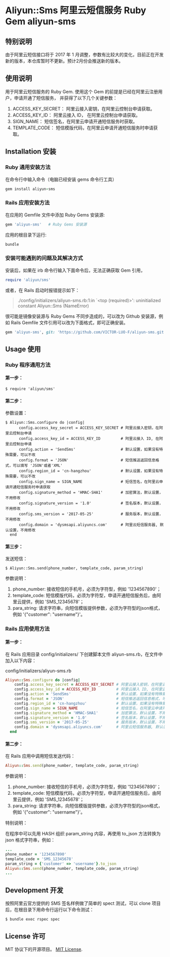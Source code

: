 # Aliyun::Sms 阿里云短信服务 Ruby Gem aliyun-sms

## 特别说明

由于阿里云短信接口将于 2017 年 1 月调整，参数有比较大的变化，目前正在开发新的版本，本仓库暂时不更新。预计2月份会推送新的版本。

## 使用说明

用于阿里云短信服务的 Ruby Gem. 使用这个 Gem 的前提是已经在阿里云注册用户，申请开通了短信服务，
并获得了以下几个关键参数：

1. ACCESS\_KEY\_SECRET： 阿里云接入密钥，在阿里云控制台申请获取。
2. ACCESS\_KEY\_ID：       阿里云接入 ID， 在阿里云控制台申请获取。
3. SIGN\_NAME：           短信签名，在阿里云申请开通短信服务时获取。
4. TEMPLATE\_CODE：       短信模版代码，在阿里云申请开通短信服务时申请获取。

## Installation 安装

### Ruby 通用安装方法
在命令行中输入命令（电脑已经安装 gems 命令行工具）

```ruby
gem install aliyun-sms
```

### Rails 应用安装方法

在应用的 Gemfile 文件中添加 Ruby Gems 安装源:

```ruby
gem 'aliyun-sms'   # Ruby Gems 安装源
```

应用的根目录下运行:

```ruby
bundle
```

### 安装可能遇到的问题及其解决方式  

安装后，如果在 irb 命令行输入下面命令后，无法正确获取 Gem 引用，

```ruby
require 'aliyun/sms'
```

或者，在 Rails 启动时报错提示如下：

> ./config/initializers/aliyun-sms.rb:1:in `<top (required)>': uninitialized constant Aliyun::Sms (NameError)

很可能是镜像安装源与 Ruby Gems 不同步造成的，可以改为 Github 安装源，例如 Rails Gemfile 文件引用可以改为下面格式，即可正确安装。

```ruby
gem 'aliyun-sms', git: 'https://github.com/VICTOR-LUO-F/aliyun-sms.git'
```

## Usage 使用

### Ruby 程序通用方法

#### 第一步：

    $ require 'aliyun/sms'

#### 第二步：

参数设置：

    $ Aliyun::Sms.configure do |config|
          config.access_key_secret = ACCESS_KEY_SECRET # 阿里云接入密钥，在阿里云控制台申请
          config.access_key_id = ACCESS_KEY_ID         # 阿里云接入 ID, 在阿里云控制台申请
          config.action = 'SendSms'                    # 默认设置，如果没有特殊需要，可以不改
          config.format = 'JSON'                       # 短信推送返回信息格式，可以填写 'JSON'或者'XML'
          config.region_id = 'cn-hangzhou'             # 默认设置，如果没有特殊需要，可以不改      
          config.sign_name = SIGN_NAME                 # 短信签名，在阿里云申请开通短信服务时申请获取
          config.signature_method = 'HMAC-SHA1'        # 加密算法，默认设置，不用修改
          config.signature_version = '1.0'             # 签名版本，默认设置，不用修改
          config.sms_version = '2017-05-25'            # 服务版本，默认设置，不用修改
          config.domain = 'dysmsapi.aliyuncs.com'      # 阿里云短信服务器, 默认设置，不用修改
      end

#### 第三步：

发送短信：

    $ Aliyun::Sms.send(phone_number, template_code, param_string)

参数说明：

1. phone_number: 接收短信的手机号，必须为字符型，例如 '1234567890'；
2. template\_code: 短信模版代码，必须为字符型，申请开通短信服务后，由阿里云提供，例如 'SMS_12345678'；
3. para_string: 请求字符串，向短信模版提供参数，必须为字符型的json格式，例如 '{"customer": "username"}'。

### Rails 应用使用方法

#### 第一步：

在 Rails 应用目录 config/initializers/ 下创建脚本文件 aliyun-sms.rb，在文件中加入以下内容：

config/initializers/aliyun-sms.rb

```ruby
Aliyun::Sms.configure do |config|
    config.access_key_secret = ACCESS_KEY_SECRET # 阿里云接入密钥，在阿里云控制台申请
    config.access_key_id = ACCESS_KEY_ID         # 阿里云接入 ID, 在阿里云控制台申请
    config.action = 'SendSms'                    # 默认设置，如果没有特殊需要，可以不改
    config.format = 'JSON'                       # 短信推送返回信息格式，可以填写 'JSON'或者'XML'
    config.region_id = 'cn-hangzhou'             # 默认设置，如果没有特殊需要，可以不改      
    config.sign_name = SIGN_NAME                 # 短信签名，在阿里云申请开通短信服务时申请获取
    config.signature_method = 'HMAC-SHA1'        # 加密算法，默认设置，不用修改
    config.signature_version = '1.0'             # 签名版本，默认设置，不用修改
    config.sms_version = '2017-05-25'            # 服务版本，默认设置，不用修改
    config.domain = 'dysmsapi.aliyuncs.com'      # 阿里云短信服务器, 默认设置，不用修改
  end
```

#### 第二步：

在 Rails 应用中调用短信发送代码：

```ruby
Aliyun::Sms.send(phone_number, template_code, param_string)
```    

参数说明：

1. phone_number: 接收短信的手机号，必须为字符型，例如 '1234567890'；
2. template\_code: 短信模版代码，必须为字符型，申请开通短信服务后，由阿里云提供，例如 'SMS_12345678'；
3. para_string: 请求字符串，向短信模版提供参数，必须为字符型的json格式，例如 '{"customer": "username"}'。

特别说明：

在程序中可以先用 HASH 组织 param\_string 内容，再使用 to_json 方法转换为 json 格式字符串，例如：

```ruby
...
phone_number = '1234567890'
template_code = 'SMS_12345678'
param_string = {'customer' => 'username'}.to_json
Aliyun::Sms.send(phone_number, template_code, param_string)
...
```    

## Development 开发

按照阿里云官方提供的 SMS 签名样例做了简单的 spect 测试，可以 clone 项目后，在根目录下用命令行运行以下命令测试：

    $ bundle exec rspec spec


## License 许可

MIT 协议下的开源项目。 [MIT License](http://opensource.org/licenses/MIT).
